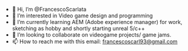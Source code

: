 - 👋 Hi, I’m @FrancescoScarlata
- 👀 I’m interested in  Video game design and programming
- 🌱 I’m currently learning AEM (Adobe experience manager) for work, sketching as hobby and shortly starting unreal 5/c++
- 💞️ I’m looking to collaborate on videogame projects/ game jams.
- 📫 How to reach me with this email: francescoscarl93@gmail.com

<!---
FrancescoScarlata/FrancescoScarlata is a ✨ special ✨ repository because its `README.md` (this file) appears on your GitHub profile.
You can click the Preview link to take a look at your changes.
--->
